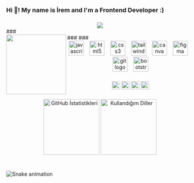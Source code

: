 <h3 align="left">Hi 👋! My name is İrem and I'm a Frontend Developer :)</h3>

###
<div align="center">
  <img src="https://profile-counter.glitch.me/iremsultanorun/count.svg?"  />
</div>
###
<div align="center">
</div>
###
<img align="left" height="161" src="[https://www.braintreepayments.com/blog/content/images/2016/02/Main-image---Braintree-project.gif](https://camo.githubusercontent.com/982c316b2ab697d570bc8883322de4fb4449ca5be054ab72f28149396bd588c7/68747470733a2f2f63646e2d696d616765732d312e6d656469756d2e636f6d2f6d61782f323030302f312a45455f4e583469315965566f775675425364543738772e676966)" />
###

<div align="center">
  <img src="https://cdn.jsdelivr.net/gh/devicons/devicon/icons/javascript/javascript-original.svg" height="40" alt="javascript logo"  />
  <img width="8" />
  <img src="https://cdn.jsdelivr.net/gh/devicons/devicon/icons/html5/html5-original.svg" height="40" alt="html5 logo"  />
  <img width="8" />
  <img src="https://cdn.jsdelivr.net/gh/devicons/devicon/icons/css3/css3-original.svg" height="40" alt="css3 logo"  />
  <img width="8" />
  <img src="https://cdn.simpleicons.org/tailwindcss/06B6D4" height="40" alt="tailwindcss logo"  />
  <img width="8" />
  <img src="https://cdn.jsdelivr.net/gh/devicons/devicon/icons/canva/canva-original.svg" height="40" alt="canva logo"  />
  <img width="8" />
  <img src="https://cdn.jsdelivr.net/gh/devicons/devicon/icons/figma/figma-original.svg" height="40" alt="figma logo"  />
  <img width="8" />
  <img src="https://cdn.jsdelivr.net/gh/devicons/devicon/icons/git/git-original.svg" height="40" alt="git logo"  />
  <img width="8" />
  <img src="https://cdn.jsdelivr.net/gh/devicons/devicon/icons/bootstrap/bootstrap-original.svg" height="40" alt="bootstrap logo"  />
</div>

###

<div align="center">
  <img src="https://img.shields.io/static/v1?message=Instagram&logo=instagram&label=&color=E4405F&logoColor=white&labelColor=&style=for-the-badge" height="22" alt="instagram logo"  />
  <img src="https://img.shields.io/static/v1?message=Discord&logo=discord&label=&color=7289DA&logoColor=white&labelColor=&style=for-the-badge" height="22" alt="discord logo"  />
  <img src="https://img.shields.io/static/v1?message=Gmail&logo=gmail&label=&color=D14836&logoColor=white&labelColor=&style=for-the-badge" height="22" alt="gmail logo"  />
  <img src="https://img.shields.io/static/v1?message=LinkedIn&logo=linkedin&label=&color=0077B5&logoColor=white&labelColor=&style=for-the-badge" height="22" alt="linkedin logo"  />
</div>

###

<div align="center">
  <img src="https://github-readme-stats.vercel.app/api?username=iremsultanorun&hide_title=false&hide_rank=false&show_icons=true&include_all_commits=true&count_private=true&disable_animations=false&theme=dracula&locale=en&hide_border=false" height="150" alt="GitHub İstatistikleri"  />
  <img src="https://github-readme-stats.vercel.app/api/top-langs?username=iremsultanorun&locale=en&hide_title=false&layout=compact&card_width=320&langs_count=5&theme=dracula&hide_border=false" height="150" alt="Kullandığım Diller"  />
</div>

###


<br clear="both">

<img src="https://user-images.githubusercontent.com/97012708/233769558-710dd1c2-75c1-4e35-bf96-7d125a4c25b2.gif" alt="Snake animation" />

###
